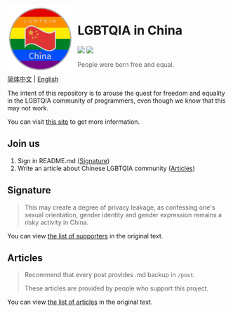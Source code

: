 <img width="150" height="150" align="left" style="float: left; margin: 0 10px 0 0;" alt="LGBT-CN logo" src="https://github.com/LGBT-CN/logo/raw/master/LGBTQIA-China.png">

# LGBTQIA in China

[![](https://img.shields.io/badge/Support-LGBTQIA-FF0000?style=flat-square)](https://git.io/JfJiO)
[![](https://img.shields.io/badge/Telegram-LGBTCN-FFA500.svg?style=flat-square)](https://t.me/LGBTCN)
> People were born free and equal.

[简体中文](./README.md) | [English](./README-EN.md)

The intent of this repository is to arouse the quest for freedom and equality in the LGBTQIA community of programmers, even though we know that this may not work.

You can visit [this site](https://cnlgbt.org) to get more information.

## Join us

1. Sign in README.md ([Signature](./README.md#署名))
2. Write an article about Chinese LGBTQIA community ([Articles](./README.md#文章))

## Signature

> This may create a degree of privacy leakage, as confessing one's sexual orientation, gender identity and gender expression remains a risky activity in China.

You can view [the list of supporters](./README.md#署名) in the original text.

## Articles

> Recommend that every post provides .md backup in `/post`.
>
> These articles are provided by people who support this project.

You can view [the list of articles](./README.md#文章) in the original text.
